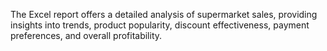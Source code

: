 
The Excel report offers a detailed analysis of supermarket sales, providing insights into trends, product popularity, discount effectiveness, payment preferences, and overall profitability.
